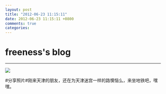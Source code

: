 ```yaml
---
layout: post
title: "2012-06-23 11:15:11"
date: 2012-06-23 11:15:11 +0800
comments: true
categories: 
---
```


# freeness's blog

----------

![](http://okqmqrbgo.bkt.clouddn.com/201206231115111.jpg)

>
\#分享照片\#刚来天津的朋友，还在为天津迷宫一样的路懊恼么，来坐地铁吧，嘿嘿。